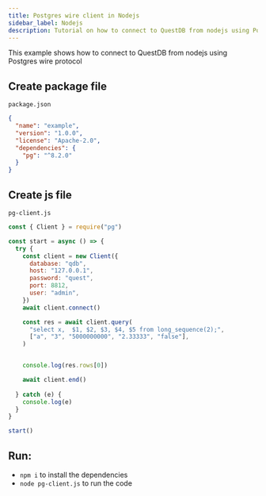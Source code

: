 ```yaml
---
title: Postgres wire client in Nodejs
sidebar_label: Nodejs
description: Tutorial on how to connect to QuestDB from nodejs using Postgres wire
---
```


This example shows how to connect to QuestDB from nodejs using Postgres wire protocol

## Create package file

`package.json`

```json
{
  "name": "example",
  "version": "1.0.0",
  "license": "Apache-2.0",
  "dependencies": {
    "pg": "^8.2.0"
  }
}
```

## Create js file

`pg-client.js`

```javascript
const { Client } = require("pg")

const start = async () => {
  try {
    const client = new Client({
      database: "qdb",
      host: "127.0.0.1",
      password: "quest",
      port: 8812,
      user: "admin",
    })
    await client.connect()

    const res = await client.query(
      "select x,  $1, $2, $3, $4, $5 from long_sequence(2);",
      ["a", "3", "5000000000", "2.33333", "false"],
    )


    console.log(res.rows[0])

    await client.end()
	  
  } catch (e) {
    console.log(e)
  }
}

start()

```

## Run:

- `npm i` to install the dependencies
- `node pg-client.js` to run the code
